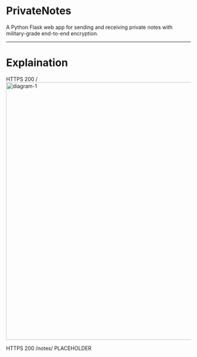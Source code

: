 # PrivateNotes

A Python Flask web app for sending and receiving private notes with military-grade end-to-end encryption.

---
# Explaination

HTTPS 200 /
<br>
<img width="700" alt="diagram-1" src="https://github.com/user-attachments/assets/de93059a-320d-414f-b528-86ab539dc720">

HTTPS 200 /notes/<note>
PLACEHOLDER
